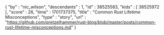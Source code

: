 {
  "by" : "nic_wilson",
  "descendants" : 1,
  "id" : 38525583,
  "kids" : [ 38525972 ],
  "score" : 26,
  "time" : 1701737375,
  "title" : "Common Rust Lifetime Misconceptions",
  "type" : "story",
  "url" : "https://github.com/pretzelhammer/rust-blog/blob/master/posts/common-rust-lifetime-misconceptions.md"
}
